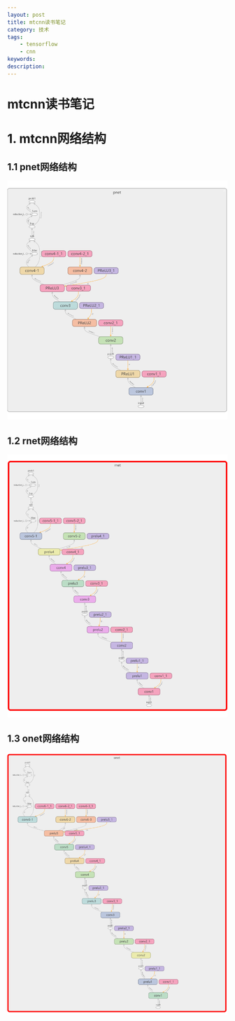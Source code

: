 ```yaml
---
layout: post
title: mtcnn读书笔记
category: 技术
tags: 
    - tensorflow
    - cnn
keywords: 
description: 
---
```


# mtcnn读书笔记

# 1. mtcnn网络结构
## 1.1 pnet网络结构
![pnet网络结构](/public/img/mtcnn/pnet.png)

## 1.2 rnet网络结构
![rnet网络结构](/public/img/mtcnn/rnet.png)

## 1.3 onet网络结构
![onet网络结构](/public/img/mtcnn/onet.png)
